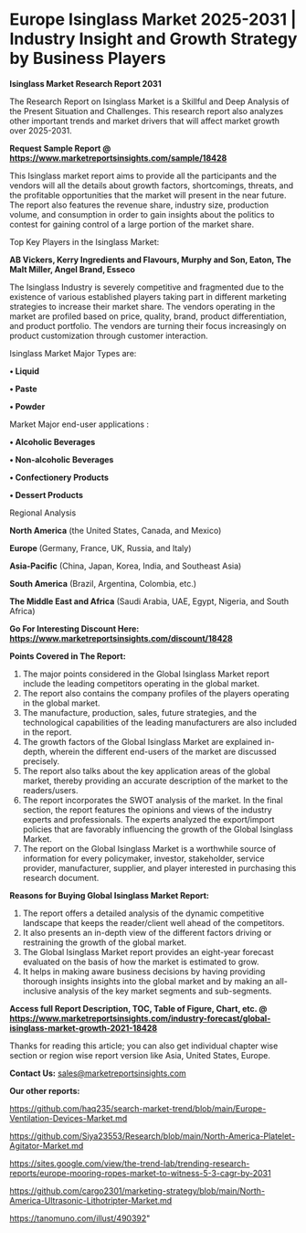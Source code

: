  # Europe Isinglass Market 2025-2031 | Industry Insight and Growth Strategy by Business Players

<strong>Isinglass Market Research Report 2031</strong>

The Research Report on Isinglass Market is a Skillful and Deep Analysis of the Present Situation and Challenges. This research report also analyzes other important trends and market drivers that will affect market growth over 2025-2031.

<strong>Request Sample Report @ <a href=https://www.marketreportsinsights.com/sample/18428>https://www.marketreportsinsights.com/sample/18428</a></strong>

This Isinglass market report aims to provide all the participants and the vendors will all the details about growth factors, shortcomings, threats, and the profitable opportunities that the market will present in the near future. The report also features the revenue share, industry size, production volume, and consumption in order to gain insights about the politics to contest for gaining control of a large portion of the market share.

Top Key Players in the Isinglass Market:

<strong>AB Vickers, Kerry Ingredients and Flavours, Murphy and Son, Eaton, The Malt Miller, Angel Brand, Esseco</strong>

The Isinglass Industry is severely competitive and fragmented due to the existence of various established players taking part in different marketing strategies to increase their market share. The vendors operating in the market are profiled based on price, quality, brand, product differentiation, and product portfolio. The vendors are turning their focus increasingly on product customization through customer interaction.

Isinglass Market Major Types are:

<strong>• Liquid

• Paste

• Powder</strong>

Market Major end-user applications :

<strong>• Alcoholic Beverages

• Non-alcoholic Beverages

• Confectionery Products

• Dessert Products</strong>

Regional Analysis

</u><strong><b>North America</b></strong> (the United States, Canada, and Mexico)

<strong><b>Europe </b></strong>(Germany, France, UK, Russia, and Italy)

<strong><b>Asia-Pacific</b></strong> (China, Japan, Korea, India, and Southeast Asia)

<strong><b>South America</b></strong> (Brazil, Argentina, Colombia, etc.)

<strong><b>The Middle East and Africa</b></strong> (Saudi Arabia, UAE, Egypt, Nigeria, and South Africa)

<strong>Go For Interesting Discount Here: <a href=https://www.marketreportsinsights.com/discount/18428>https://www.marketreportsinsights.com/discount/18428</a></strong>

<strong>Points Covered in The Report:</strong>
<ol>
  <li>The major points considered in the Global Isinglass Market report include the leading competitors operating in the global market.</li>
  <li>The report also contains the company profiles of the players operating in the global market.</li>
  <li>The manufacture, production, sales, future strategies, and the technological capabilities of the leading manufacturers are also included in the report.</li>
  <li>The growth factors of the Global Isinglass Market are explained in-depth, wherein the different end-users of the market are discussed precisely.</li>
  <li>The report also talks about the key application areas of the global market, thereby providing an accurate description of the market to the readers/users.</li>
  <li>The report incorporates the SWOT analysis of the market. In the final section, the report features the opinions and views of the industry experts and professionals. The experts analyzed the export/import policies that are favorably influencing the growth of the Global Isinglass Market.</li>
  <li>The report on the Global Isinglass Market is a worthwhile source of information for every policymaker, investor, stakeholder, service provider, manufacturer, supplier, and player interested in purchasing this research document.</li>
</ol>
<strong>Reasons for Buying Global Isinglass Market Report:</strong>

<ol>
  <li>The report offers a detailed analysis of the dynamic competitive landscape that keeps the reader/client well ahead of the competitors.</li>
  <li>It also presents an in-depth view of the different factors driving or restraining the growth of the global market.</li>
  <li>The Global Isinglass Market report provides an eight-year forecast evaluated on the basis of how the market is estimated to grow.</li>
  <li>It helps in making aware business decisions by having providing thorough insights insights into the global market and by making an all-inclusive analysis of the key market segments and sub-segments.</li>
</ol>
<strong>Access full Report Description, TOC, Table of Figure, Chart, etc. @ <a href=https://www.marketreportsinsights.com/industry-forecast/global-isinglass-market-growth-2021-18428>https://www.marketreportsinsights.com/industry-forecast/global-isinglass-market-growth-2021-18428</a></strong>


Thanks for reading this article; you can also get individual chapter wise section or region wise report version like Asia, United States, Europe.

<strong>Contact Us:</strong>
sales@marketreportsinsights.com

<strong>Our other reports:</strong>

<a href=https://github.com/haq235/search-market-trend/blob/main/Europe-Ventilation-Devices-Market.md>https://github.com/haq235/search-market-trend/blob/main/Europe-Ventilation-Devices-Market.md</a>

<a href=https://github.com/Siya23553/Research/blob/main/North-America-Platelet-Agitator-Market.md>https://github.com/Siya23553/Research/blob/main/North-America-Platelet-Agitator-Market.md</a>

<a href=https://sites.google.com/view/the-trend-lab/trending-research-reports/europe-mooring-ropes-market-to-witness-5-3-cagr-by-2031>https://sites.google.com/view/the-trend-lab/trending-research-reports/europe-mooring-ropes-market-to-witness-5-3-cagr-by-2031</a>

<a href=https://github.com/cargo2301/marketing-strategy/blob/main/North-America-Ultrasonic-Lithotripter-Market.md>https://github.com/cargo2301/marketing-strategy/blob/main/North-America-Ultrasonic-Lithotripter-Market.md</a>

<a href=https://tanomuno.com/illust/490392>https://tanomuno.com/illust/490392</a>"
